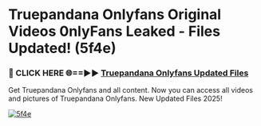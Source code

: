 # Truepandana Onlyfans Original Videos 0nlyFans Leaked - Files Updated! (5f4e)

<h3>🔴 CLICK HERE 🌐==►► <a href="https://tinyurl.com/2m67pmp6" rel="nofollow">Truepandana Onlyfans Updated Files</a></h3>

Get Truepandana Onlyfans and all content. Now you can access all videos and pictures of Truepandana Onlyfans. New Updated Files 2025!

[![5f4e](https://i.imgur.com/H4QAA4z.gif)](https://tinyurl.com/2m67pmp6)